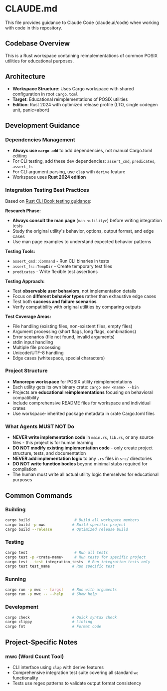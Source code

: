 # CLAUDE.md

This file provides guidance to Claude Code (claude.ai/code) when working with code in this repository.

## Codebase Overview

This is a Rust workspace containing reimplementations of common POSIX utilities for educational purposes.

## Architecture

- **Workspace Structure**: Uses Cargo workspace with shared configuration in root `Cargo.toml`
- **Target**: Educational reimplementations of POSIX utilities
- **Edition**: Rust 2024 with optimized release profile (LTO, single codegen unit, panic=abort)

## Development Guidance

### Dependencies Management
- **Always use `cargo add`** to add dependencies, not manual Cargo.toml editing
- For CLI testing, add these dev dependencies: `assert_cmd`, `predicates`, `assert_fs`
- For CLI argument parsing, use `clap` with `derive` feature
- Workspace uses **Rust 2024 edition**

### Integration Testing Best Practices
Based on [Rust CLI Book testing guidance](https://rust-cli.github.io/book/tutorial/testing.html):

**Research Phase:**
- **Always consult the man page** (`man <utility>`) before writing integration tests
- Study the original utility's behavior, options, output format, and edge cases
- Use man page examples to understand expected behavior patterns

**Testing Tools:**
- `assert_cmd::Command` - Run CLI binaries in tests
- `assert_fs::TempDir` - Create temporary test files
- `predicates` - Write flexible test assertions

**Testing Approach:**
- Test **observable user behaviors**, not implementation details
- Focus on **different behavior types** rather than exhaustive edge cases
- Test both **success and failure scenarios**
- Verify compatibility with original utilities by comparing outputs

**Test Coverage Areas:**
- File handling (existing files, non-existent files, empty files)
- Argument processing (short flags, long flags, combinations)
- Error scenarios (file not found, invalid arguments)
- stdin input handling
- Multiple file processing
- Unicode/UTF-8 handling
- Edge cases (whitespace, special characters)

### Project Structure
- **Monorepo workspace** for POSIX utility reimplementations
- Each utility gets its own binary crate: `cargo new <name> --bin`
- Projects are **educational reimplementations** focusing on behavioral compatibility
- Include comprehensive README files for workspace and individual crates
- Use workspace-inherited package metadata in crate Cargo.toml files

### What Agents MUST NOT Do
- **NEVER write implementation code** in `main.rs`, `lib.rs`, or any source files - this project is for human learning
- **DO NOT modify existing implementation code** - only create project structure, tests, and documentation
- **NEVER add implementation logic** to any `.rs` files in `src/` directories
- **DO NOT write function bodies** beyond minimal stubs required for compilation
- The human must write all actual utility logic themselves for educational purposes

## Common Commands

### Building
```bash
cargo build                    # Build all workspace members
cargo build -p mwc            # Build specific project
cargo build --release         # Optimized release build
```

### Testing
```bash
cargo test                     # Run all tests
cargo test -p <crate-name>     # Run tests for specific project
cargo test --test integration_tests  # Run integration tests only
cargo test test_name          # Run specific test
```

### Running
```bash
cargo run -p mwc -- [args]    # Run with arguments
cargo run -p mwc -- --help    # Show help
```

### Development
```bash
cargo check                   # Quick syntax check
cargo clippy                  # Linting
cargo fmt                     # Format code
```

## Project-Specific Notes

### mwc (Word Count Tool)
- CLI interface using `clap` with derive features
- Comprehensive integration test suite covering all standard `wc` functionality
- Tests use regex patterns to validate output format consistency